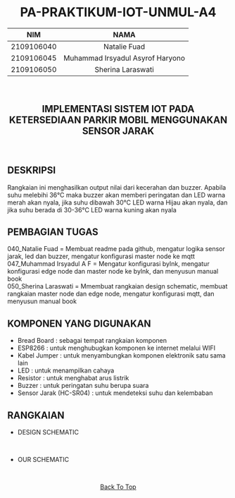 <a name="top"></a>

<div align="center">  

# PA-PRAKTIKUM-IOT-UNMUL-A4

| NIM | NAMA |
|------------|:----------------------:|
| 2109106040 | Natalie Fuad |
| 2109106045 | Muhammad Irsyadul Asyrof Haryono |
| 2109106050 | Sherina Laraswati |
<br>
</div>

<div align="center">
  
## IMPLEMENTASI SISTEM IOT PADA KETERSEDIAAN PARKIR MOBIL MENGGUNAKAN SENSOR JARAK
<br>
</div>

## DESKRIPSI
Rangkaian ini menghasilkan output nilai dari kecerahan dan buzzer. Apabila suhu melebihi 36°C maka buzzer akan memberi peringatan dan LED warna merah akan nyala, jika suhu dibawah 30°C LED warna Hijau akan nyala, dan jika suhu berada di 30-36°C LED warna kuning akan nyala

## PEMBAGIAN TUGAS

040_Natalie Fuad       = Membuat readme pada github, mengatur logika sensor jarak, led dan buzzer, mengatur konfigurasi master node ke mqtt
<br>
047_Muhammad Irsyadul A F  = Mengatur konfigurasi bylnk, mengatur konfigurasi edge node dan master node ke bylnk, dan menyusun manual book
<br>
050_Sherina Laraswati  = Mmembuat rangkaian design schematic, membuat rangkaian master node dan edge node, mengatur konfigurasi mqtt, dan menyusun manual book


## KOMPONEN YANG DIGUNAKAN
- Bread Board : sebagai tempat rangkaian komponen
- ESP8266 : untuk menghubugkan komponen ke internet melalui WIFI
- Kabel Jumper : untuk menyambungkan komponen elektronik satu sama lain
- LED : untuk menampilkan cahaya
- Resistor : untuk menghabat arus listrik
- Buzzer : untuk peringatan suhu berupa suara
- Sensor Jarak (HC-SR04) : untuk mendeteksi suhu dan kelembaban


## RANGKAIAN

- DESIGN SCHEMATIC
<div align="center">
  
<img src="">

</div>

<br>
  
- OUR SCHEMATIC
<div align="center">

<img src="">

</div>

<br>
  
<div align="center">

  [Back To Top](top)

</div>


